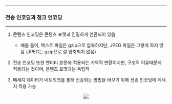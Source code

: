 -----
### 전송 인코딩과 청크 인코딩
-----
1. 콘텐츠 인코딩은 콘텐츠 포맷과 긴밀하게 연관되어 있음
   - 예를 들어, 텍스트 파일은 gzip으로 압축하지만, JPEG 파일은 그렇게 하지 않음 (JPEG는 gzip으로 잘 압축되지 않음)

2. 전송 인코딩 또한 엔티티 본문에 적용되는 가역적 변환이지만, 구조적 이유때문에 적용되는 것이며, 콘텐츠 포맷과는 독립적
3. 메세지 데이터가 네트워크를 통해 전송되는 방법을 바꾸기 위해 전송 인코딩에 메세지 적용 가능
<div align="center">
<img src="https://github.com/user-attachments/assets/7adde0c4-2935-43b2-ad1d-5efb0a636efb">
</div>

